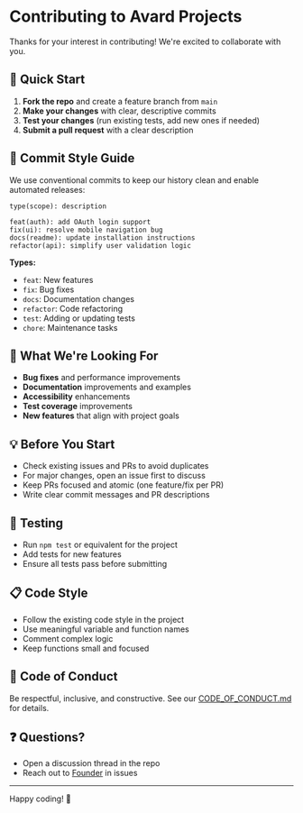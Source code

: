 # Contributing to Avard Projects

Thanks for your interest in contributing! We're excited to collaborate with you.

## 🚀 Quick Start

1. **Fork the repo** and create a feature branch from `main`
2. **Make your changes** with clear, descriptive commits
3. **Test your changes** (run existing tests, add new ones if needed)
4. **Submit a pull request** with a clear description

## 📝 Commit Style Guide

We use conventional commits to keep our history clean and enable automated releases:

```
type(scope): description

feat(auth): add OAuth login support
fix(ui): resolve mobile navigation bug
docs(readme): update installation instructions
refactor(api): simplify user validation logic
```

**Types:**
- `feat`: New features
- `fix`: Bug fixes
- `docs`: Documentation changes
- `refactor`: Code refactoring
- `test`: Adding or updating tests
- `chore`: Maintenance tasks

## 🎯 What We're Looking For

- **Bug fixes** and performance improvements
- **Documentation** improvements and examples
- **Accessibility** enhancements
- **Test coverage** improvements
- **New features** that align with project goals

## 💡 Before You Start

- Check existing issues and PRs to avoid duplicates
- For major changes, open an issue first to discuss
- Keep PRs focused and atomic (one feature/fix per PR)
- Write clear commit messages and PR descriptions

## 🧪 Testing

- Run `npm test` or equivalent for the project
- Add tests for new features
- Ensure all tests pass before submitting

## 📋 Code Style

- Follow the existing code style in the project
- Use meaningful variable and function names
- Comment complex logic
- Keep functions small and focused

## 🤝 Code of Conduct

Be respectful, inclusive, and constructive. See our [CODE_OF_CONDUCT.md](CODE_OF_CONDUCT.md) for details.

## ❓ Questions?

- Open a discussion thread in the repo
- Reach out to [Founder](https://www.github.com/elcruzo) in issues

---

Happy coding! 🎉 